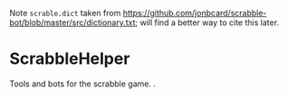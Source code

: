 Note `scrable.dict` taken from <https://github.com/jonbcard/scrabble-bot/blob/master/src/dictionary.txt>; will find a better way to cite this later.
# ScrabbleHelper
Tools and bots for the scrabble game.
.
